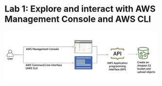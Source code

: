 # Lab 1: Explore and interact with AWS Management Console and AWS CLI

<img src="img/Lab1_overview.png" alt="" width="600"/>
